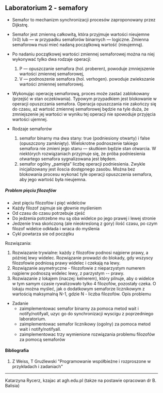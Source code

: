 ## Laboratorium 2 - semafory

* Semafor to mechanizm synchronizacji procesów zaproponowany przez Dijkstrę.

* Semafor jest zmienną całkowitą, która przyjmuje wartości nieujemne (≥0) lub — w przypadku semaforów binarnych — logiczne. Zmienna semaforowa musi mieć nadaną początkową wartość (nieujemną).

* Po nadaniu początkowej wartości zmiennej semaforowej można na niej wykonywać tylko dwa rodzaje operacji:
    1. P — opuszczanie semafora (hol. proberen), powoduje zmniejszenie wartości zmiennej semaforowej,
    2. V — podnoszenie semafora (hol. verhogen). powoduje zwiekszanie wartości zmiennej semaforowej.

* Wykonując operację semaforową, proces może zastać zablokowany (przejść w stan oczekiwania). Typowym przypadkiem jest blokowanie w operacji opuszczania semafora. Operacja opuszczania nie zakończy się do czasu, aż wartość zmiennej semaforowej będzie na tyle duża, że zmniejszenie jej wartości w wyniku tej operacji nie spowoduje przyjęcia wartości ujemnej.

* Rodzaje semaforów
    1. semafor binarny ma dwa stany: true (podniesiony otwarty) i false (opuszczony zamknięty). Wielokrotne podnoszenie takiego semafora nie zmieni jego stanu — skutkiem będzie stan otwarcia. W niektórych rozwiązaniach przyjmuje się, że próba podniesienia otwartego semafora sygnalizowana jest błędem.
    2. semafor ogólny „pamięta” liczbę operacji podniesienia. Zwykle inicjalizowany jest iloscia dostępnego zasobu. Można bez blokowania procesu wykonać tyle operacji opuszczenia semafora, aby jego wartość była nieujemna.

##### Problem pięciu filozofów

* Jest pięciu filozofów i pięć widelców
* Każdy filozof zajmuje sie głownie myśleniem
* Od czasu do czasu potrzebuje zjeść
* Do jedzenia potrzebne mu są oba widelce po jego prawej i lewej stronie
* Jedzenie trwa skończoną (ale nieokresloną z gory) ilość czasu, po czym filozof widelce odkłada i wraca do myślenia
* Cykl powtarza sie od początku

Rozwiązania:

1. Rozwiazanie trywialne: każdy z filozofów podnosi najpierw prawy, a później lewy widelec. Rozwiązanie prowadzi do blokady, gdy wszyscy filozofowie podniosą prawy widelec i czekają na lewy.
2. Rozwiązanie asymetryczne - filozofowie z nieparzystym numerem najpierw podnoszą widelec lewy, z parzystym -- prawy.
3. Rozwiazanie z lokajem (inaczej: kelnerem), który pilnuje, aby o widelce w tym samym czasie rywalizowało tylko 4 filozofów, pozostały czeka. O lokaju można myśleć, jak o dodatkowym semaforze licznikowym z wartością maksymalną N-1, gdzie N - liczba filozofów.
Opis problemu

* Zadanie
    * zaimplementowac semafor binarny za pomoca metod wait i notify/notifyall, uzyc go do synchronizacji wyscigu z poprzedniego laboratorium.
    * zaimplementowac semafor licznikowy (ogolny) za pomoca metod wait i notify/notifyall.
    * zaimplementowac trzy wymienione rozwiązania problemu filozofów za pomocą semaforów

#### Bibliografia
1. Z Weiss, T Gruźlewski "Programowanie współbieżne i rozproszone w przykładach i zadaniach" 

---
Katarzyna Rycerz, kzajac at agh.edu.pl
(takze na postawie opracowan dr B. Balisia)